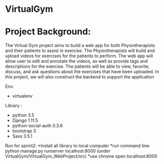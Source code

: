 # VirtualGym
# Project Background:
The Virtual Gym project aims to build a web app for both Physiotherapists and their patients to assist in exercise. The Physiotherapists will build and upload videos for exercises for the patients to perform. The web app will allow user to edit and annotate the videos, as well as provide tags and descriptions for the exercise. The patients will be able to view, favorite, discuss, and ask questions about the exercises that have been uploaded. In this project, we will also construct the backend to support the application

Env:
  * virtualenv
  
Library :
  * python 3.5
  * Django 1.11.5
  * python-social-auth 0.3.6
  * bootstrap 3
  * Sass 3.5.1
  
Run for sprint2:
  *Install all library to local computer
  *run command line: python manage.py runserver localhost:8000 (under  VirtualGym/VirtualGym_WebProject/src)
  *use chrome open localhost:8000
